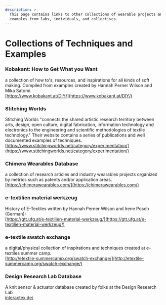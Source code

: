 ```yaml
---
description: >-
  This page contains links to other collections of wearable projects and
  examples from labs, individuals, and collectives.
---
```


# Collections of Techniques and Examples

### Kobakant: How to Get What you Want

a collection of how to's, resources, and inspirations for all kinds of soft making. Compiled from examples created by Hannah Perner Wilson and Mika Satomi.    
[https://www.kobakant.at/DIY/](https://www.kobakant.at/DIY/)

### Stitching Worlds

Stitching Worlds "connects the shared artistic research territory between arts, design, open culture, digital fabrication, information technology and electronics to the engineering and scientific methodologies of textile technology." Their website contains a series of publications and well documented examples of techniques.   
[https://www.stitchingworlds.net/category/experimentation/](https://www.stitchingworlds.net/category/experimentation/)

### Chimera Wearables Database

a collection of research articles and industry wearables projects organized by metrics such as patents and/or application areas.     
 [https://chimerawearables.com/](https://chimerawearables.com/)

### e-textilien material werkzeug

History of E-Textiles written by Hannah Perner Wilson and Irene Posch \(German\):   
[https://gtt.ufg.at/e-textilien-material-werkzeug/](https://gtt.ufg.at/e-textilien-material-werkzeug/)

### e-textile swatch exchange

a digital/physical collection of inspirations and techniques created at e-textiles summer camp.     
[http://etextile-summercamp.org/swatch-exchange/](http://etextile-summercamp.org/swatch-exchange/)  


### Design Research Lab Database

A knit sensor & actuator database created by folks at the Design Research Lab  
[interactex.de/](http://interactex.de/)

